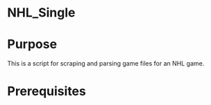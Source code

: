 # NHL_Single

# Purpose
This is a script for scraping and parsing game files for an NHL game.

# Prerequisites
